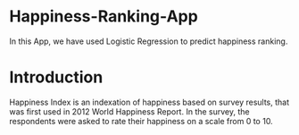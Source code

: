 # Happiness-Ranking-App
In this App, we have used Logistic Regression to predict happiness ranking.

# Introduction
Happiness Index is an indexation of happiness based on survey results, that was first used in 2012 World Happiness Report.
In the survey, the respondents were asked to rate their happiness on a scale from 0 to 10. 

